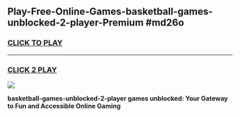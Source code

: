 
## Play-Free-Online-Games-basketball-games-unblocked-2-player-Premium #md26o
<h3>
<a href="https://premium.freeplayer.one?title=basketball-games-unblocked-2-player&ref=8M">CLICK TO PLAY</a></h3>
<hr>

<h3>
<a href="https://premium.freeplayer.one?title=basketball-games-unblocked-2-player&ref=8M">CLICK 2 PLAY</a>
  
</h3>

<a href="https://premium.freeplayer.one?title=basketball-games-unblocked-2-player&ref=8M"><img src="https://clearcache.store/games.png"></a>


**basketball-games-unblocked-2-player games unblocked: Your Gateway to Fun and Accessible Online Gaming**
